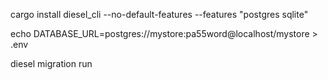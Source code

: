 cargo install diesel_cli --no-default-features --features "postgres sqlite"

echo DATABASE_URL=postgres://mystore:pa55word@localhost/mystore > .env

diesel migration run
